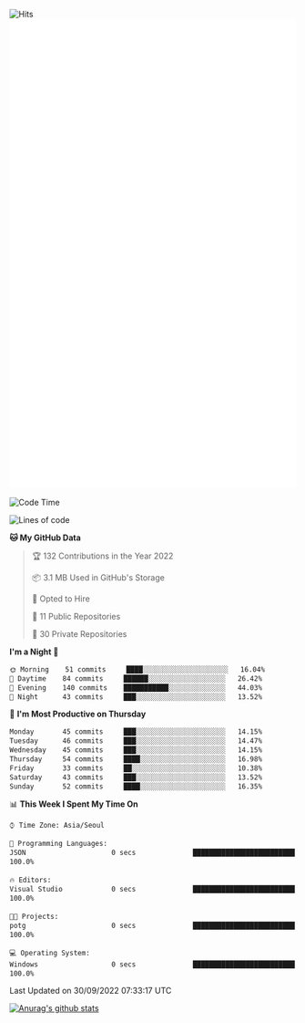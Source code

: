 ![Hits](https://hits.seeyoufarm.com/api/count/incr/badge.svg?url=https%3A%2F%2Fgithub.com%2Fkokose1234&count_bg=%2379C83D&title_bg=%23555555&icon=apple.svg&icon_color=%23E7E7E7&title=hits&edge_flat=false)
<br/>
![Metrics](https://github.com/kokose1234/kokose1234/blob/main/github-metrics.svg)

<!--START_SECTION:waka-->
![Code Time](http://img.shields.io/badge/Code%20Time-694%20hrs%2058%20mins-blue)

![Lines of code](https://img.shields.io/badge/From%20Hello%20World%20I%27ve%20Written-901%20Thousand%20lines%20of%20code-blue)

**🐱 My GitHub Data** 

> 🏆 132 Contributions in the Year 2022
 > 
> 📦 3.1 MB Used in GitHub's Storage 
 > 
> 💼 Opted to Hire
 > 
> 📜 11 Public Repositories 
 > 
> 🔑 30 Private Repositories  
 > 
**I'm a Night 🦉** 

```text
🌞 Morning    51 commits     ████░░░░░░░░░░░░░░░░░░░░░   16.04% 
🌆 Daytime    84 commits     ██████░░░░░░░░░░░░░░░░░░░   26.42% 
🌃 Evening    140 commits    ███████████░░░░░░░░░░░░░░   44.03% 
🌙 Night      43 commits     ███░░░░░░░░░░░░░░░░░░░░░░   13.52%

```
📅 **I'm Most Productive on Thursday** 

```text
Monday       45 commits     ███░░░░░░░░░░░░░░░░░░░░░░   14.15% 
Tuesday      46 commits     ███░░░░░░░░░░░░░░░░░░░░░░   14.47% 
Wednesday    45 commits     ███░░░░░░░░░░░░░░░░░░░░░░   14.15% 
Thursday     54 commits     ████░░░░░░░░░░░░░░░░░░░░░   16.98% 
Friday       33 commits     ██░░░░░░░░░░░░░░░░░░░░░░░   10.38% 
Saturday     43 commits     ███░░░░░░░░░░░░░░░░░░░░░░   13.52% 
Sunday       52 commits     ████░░░░░░░░░░░░░░░░░░░░░   16.35%

```


📊 **This Week I Spent My Time On** 

```text
⌚︎ Time Zone: Asia/Seoul

💬 Programming Languages: 
JSON                     0 secs              █████████████████████████   100.0%

🔥 Editors: 
Visual Studio            0 secs              █████████████████████████   100.0%

🐱‍💻 Projects: 
potg                     0 secs              █████████████████████████   100.0%

💻 Operating System: 
Windows                  0 secs              █████████████████████████   100.0%

```


 Last Updated on 30/09/2022 07:33:17 UTC
<!--END_SECTION:waka-->

[![Anurag's github stats](https://github-readme-stats.vercel.app/api?username=kokose1234&theme=dracula)](https://github.com/anuraghazra/github-readme-stats)



	
